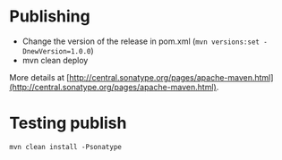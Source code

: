 # Publishing

- Change the version of the release in pom.xml (`mvn versions:set -DnewVersion=1.0.0`)
- mvn clean deploy

More details at [http://central.sonatype.org/pages/apache-maven.html](http://central.sonatype.org/pages/apache-maven.html).


# Testing publish

```
mvn clean install -Psonatype
```
